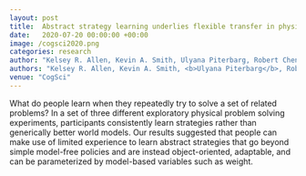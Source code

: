```yaml
---
layout: post
title:  Abstract strategy learning underlies flexible transfer in physical problem solving
date:   2020-07-20 00:00:00 +00:00
image: /cogsci2020.png
categories: research
author: "Kelsey R. Allen, Kevin A. Smith, Ulyana Piterbarg, Robert Chen, Josh B. Tenenbaum"
authors: "Kelsey R. Allen, Kevin A. Smith, <b>Ulyana Piterbarg</b>, Robert Chen, Josh B. Tenenbaum"
venue: "CogSci"
---
```

What do people learn when they repeatedly try to solve a set of
related problems? In a set of three different exploratory physical problem solving experiments, participants consistently learn strategies rather than generically better world models. Our results suggested that people can make use of limited experience to learn abstract strategies that go beyond simple model-free policies and are instead object-oriented, adaptable, and can be parameterized by model-based variables such as weight.